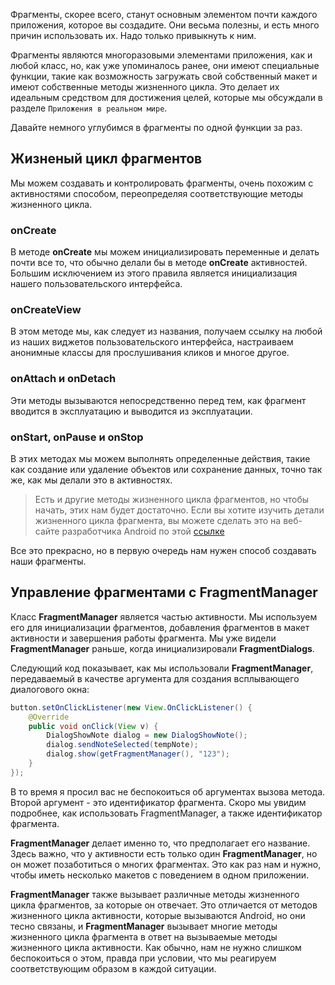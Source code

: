Фрагменты, скорее всего, станут основным элементом почти каждого приложения, которое вы создадите. Они весьма полезны, и есть много причин использовать их. Надо только привыкнуть к ним.

Фрагменты являются многоразовыми элементами приложения, как и любой класс, но, как уже упоминалось ранее, они имеют специальные функции, такие как возможность загружать свой собственный макет и имеют собственные методы жизненного цикла. Это делает их идеальным средством для достижения целей, которые мы обсуждали в разделе ```Приложения в реальном мире```.

Давайте немного углубимся в фрагменты по одной функции за раз.

## Жизненый цикл фрагментов
Мы можем создавать и контролировать фрагменты, очень похожим с активностями способом, переопределяя соответствующие методы жизненного цикла.

### onCreate  
В методе **onCreate** мы можем инициализировать переменные и делать почти все то, что обычно делали бы в методе **onCreate** активностей. Большим исключением из этого правила является инициализация нашего пользовательского интерфейса.

### onCreateView
В этом методе мы, как следует из названия, получаем ссылку на любой из наших виджетов пользовательского интерфейса, настраиваем анонимные классы для прослушивания кликов и многое другое.

### onAttach и onDetach
Эти методы вызываются непосредственно перед тем, как фрагмент вводится в эксплуатацию и выводится из эксплуатации.

### onStart, onPause и onStop
В этих методах мы можем выполнять определенные действия, такие как создание или удаление объектов или сохранение данных, точно так же, как мы делали это в активностях.

> Есть и другие методы жизненного цикла фрагментов, но чтобы начать, этих нам будет достаточно. Если вы хотите изучить детали жизненного цикла фрагмента, вы можете сделать это на веб-сайте разработчика Android по этой [ссылке](https://developer.android.com/guide/components/fragments)

Все это прекрасно, но в первую очередь нам нужен способ создавать наши фрагменты.

## Управление фрагментами с FragmentManager
Класс **FragmentManager** является частью активности. Мы используем его для инициализации фрагментов, добавления фрагментов в макет активности и завершения работы фрагмента. Мы уже видели **FragmentManager** раньше, когда инициализировали **FragmentDialogs**.

Следующий код показывает, как мы использовали **FragmentManager**, передаваемый в качестве аргумента для создания всплывающего диалогового окна:
```java
button.setOnClickListener(new View.OnClickListener() {
    @Override
    public void onClick(View v) {
        DialogShowNote dialog = new DialogShowNote();
        dialog.sendNoteSelected(tempNote);
        dialog.show(getFragmentManager(), "123");
    }
});
```
В то время я просил вас не беспокоиться об аргументах вызова метода. Второй аргумент - это идентификатор фрагмента. Скоро мы увидим подробнее, как использовать FragmentManager, а также идентификатор фрагмента.

**FragmentManager** делает именно то, что предполагает его название. Здесь важно, что у активности есть только один **FragmentManager**, но он может позаботиться о многих фрагментах. Это как раз нам и нужно, чтобы иметь несколько макетов с поведением в одном приложении.

**FragmentManager** также вызывает различные методы жизненного цикла фрагментов, за которые он отвечает. Это отличается от методов жизненного цикла активности, которые вызываются Android, но они тесно связаны, и **FragmentManager** вызывает многие методы жизненного цикла фрагмента в ответ на вызываемые методы жизненного цикла активности. Как обычно, нам не нужно слишком беспокоиться о этом, правда при условии, что мы реагируем соответствующим образом в каждой ситуации.
